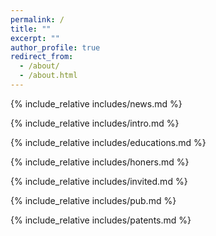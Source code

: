 ```yaml
---
permalink: /
title: ""
excerpt: ""
author_profile: true
redirect_from: 
  - /about/
  - /about.html
---
```


<span class='anchor' id='about-me'></span>

{% include_relative includes/news.md %}

{% include_relative includes/intro.md %}

{% include_relative includes/educations.md %}

{% include_relative includes/honers.md %}

{% include_relative includes/invited.md %}

{% include_relative includes/pub.md %}

{% include_relative includes/patents.md %}
